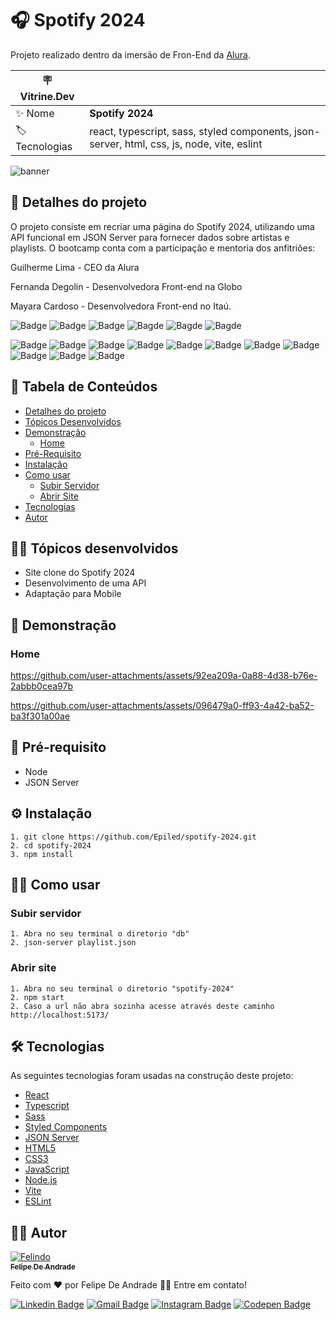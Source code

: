 # 🎧 Spotify 2024

Projeto realizado dentro da imersão de Fron-End da <a href="https://cursos.alura.com.br/imersoes/aulas/aula-01-revisao-html-css-e-js-na-pratica-c118">Alura</a>.

| :placard: Vitrine.Dev |     |
| -------------  | --- |
| :sparkles: Nome        | **Spotify 2024**
| :label: Tecnologias | react, typescript, sass, styled components, json-server, html, css, js, node, vite, eslint

<!-- Inserir imagem com a #vitrinedev ao final do link -->

![banner](https://github.com/user-attachments/assets/bf2e69b6-fe48-4c4d-b014-5488a9472270#vitrinedev)

<h2 id="detalhes-do-projeto"> 📃 Detalhes do projeto </h2>

O projeto consiste em recriar uma página do Spotify 2024, utilizando uma API funcional em JSON Server para fornecer dados sobre artistas e playlists. O bootcamp conta com a participação e mentoria dos anfitriões: 

Guilherme Lima - CEO da Alura

Fernanda Degolin - Desenvolvedora Front-end na Globo

Mayara Cardoso - Desenvolvedora Front-end no Itaú.

![Badge](https://img.shields.io/github/last-commit/Epiled/spotify-2024?style=for-the-badge)
![Badge](https://img.shields.io/github/languages/code-size/Epiled/spotify-2024?style=for-the-badge)
![Badge](https://img.shields.io/github/languages/count/Epiled/spotify-2024?style=for-the-badge)
![Bagde](https://img.shields.io/badge/repo%20status-Beta-cyan?style=for-the-badge)
![Bagde](https://img.shields.io/github/v/release/Epiled/spotify-2024?style=for-the-badge)
![Bagde](https://img.shields.io/github/license/Epiled/spotify-2024?style=for-the-badge)

![Badge](https://img.shields.io/badge/-React-61DAFB?style=for-the-badge&logo=react&logoColor=black)
![Badge](https://img.shields.io/badge/-Typescript-3178C6?style=for-the-badge&logo=typescript&logoColor=white)
![Badge](https://img.shields.io/badge/-Sass-CC6699?style=for-the-badge&logo=sass&logoColor=white)
![Badge](https://img.shields.io/badge/-Styled%20Components-DB7093?style=for-the-badge&logo=styledcomponents&logoColor=white)
![Badge](https://img.shields.io/badge/-Json-000000?style=for-the-badge&logo=json&logoColor=white)
![Badge](https://img.shields.io/badge/-HTML5-E34F26?style=for-the-badge&logo=html5&logoColor=white)
![Badge](https://img.shields.io/badge/-CSS3-1572B6?style=for-the-badge&logo=css3&logoColor=white)
![Badge](https://img.shields.io/badge/-JS-F7DF1E?style=for-the-badge&logo=javascript&logoColor=black)
![Badge](https://img.shields.io/badge/-Node.js-339933?style=for-the-badge&logo=node.js&logoColor=white)
![Badge](https://img.shields.io/badge/-Vite.js-646CFF?style=for-the-badge&logo=vite&logoColor=white)
![Badge](https://img.shields.io/badge/-ESLint-4B32C3?style=for-the-badge&logo=eslint&logoColor=white)

<h2> 📑 Tabela de Conteúdos </h2>

<!--ts-->
   * [Detalhes do projeto](#detalhes-do-projeto)
   * [Tópicos Desenvolvidos](#topicos-curso)
   * [Demonstração](#demonstracao)
     - [Home](#home)
   * [Pré-Requisito](#pre-requisito)
   * [Instalação](#instalacao)
   * [Como usar](#como-usar)
     - [Subir Servidor](#subir-servidor)
     - [Abrir Site](#abrir-site)
   * [Tecnologias](#tecnologias)
   * [Autor](#autor)
<!--te-->

<h2 id="topicos-curso"> 👩‍🏫 Tópicos desenvolvidos</h2>

<!--ts-->
* Site clone do Spotify 2024
* Desenvolvimento de uma API
* Adaptação para Mobile
<!--te-->

<h2 id="demonstracao"> 👀 Demonstração </h2>

<h3 id="home"> Home </h3>

https://github.com/user-attachments/assets/92ea209a-0a88-4d38-b76e-2abbb0cea97b

https://github.com/user-attachments/assets/096479a0-ff93-4a42-ba52-ba3f301a00ae

<h2 id="pre-requisito"> 🚨 Pré-requisito </h2>
<ul>
  <li>Node</li>
  <li>JSON Server</li>
</ul>

<h2 id="instalacao"> ⚙ Instalação </h2>

```
1. git clone https://github.com/Epiled/spotify-2024.git
2. cd spotify-2024
3. npm install
```

<h2 id="como-usar"> 👩‍🏫 Como usar </h2>

<h3 id="subir-servidor"> Subir servidor </h3>

```
1. Abra no seu terminal o diretorio "db"
2. json-server playlist.json
```

<h3 id="abrir-site"> Abrir site </h3>

```
1. Abra no seu terminal o diretorio "spotify-2024"
2. npm start
2. Caso a url não abra sozinha acesse através deste caminho http://localhost:5173/
```

<h2 id="tecnologias"> 🛠 Tecnologias </h2>

As seguintes tecnologias foram usadas na construção deste projeto:

<ul>
  <li><a href="https://react.dev/" target="_blank">React</a></li>
  <li><a href="https://www.typescriptlang.org/" target="_blank">Typescript</a></li>
  <li><a href="https://sass-lang.com/" target="_blank">Sass</a></li>
  <li><a href="https://styled-components.com/" target="_blank">Styled Components</a></li>
  <li><a href="https://www.npmjs.com/package/json-server" target="_blank">JSON Server</a></li>
  <li><a href="https://www.w3schools.com/html/default.asp" target="_blank">HTML5</a></li>
  <li><a href="https://www.w3schools.com/css/default.asp" target="_blank">CSS3</a></li>
  <li><a href="https://www.w3schools.com/js/default.asp" target="_blank">JavaScript</a></li>
  <li><a href="https://nodejs.org/en" target="_blank">Node.js</a></li>
  <li><a href="https://vitejs.dev/" target="_blank">Vite</a></li>
  <li><a href="https://eslint.org/" target="_blank">ESLint</a></li>
</ul>

<h2 id="autor"> 👨‍💻 Autor </h2>

<a href="https://github.com/Epiled">

![Felindo](https://user-images.githubusercontent.com/55258483/178338085-2cea8bf2-6d0c-409a-9d0e-23359b7d303e.png)
 <br />
 <sub><b>Felipe De Andrade</b></sub></a>

Feito com ❤️ por Felipe De Andrade 👋🏽 Entre em contato!

[![Linkedin Badge](https://img.shields.io/badge/-Felipe-blue?style=flat-square&logo=Linkedin&logoColor=white&link=https://www.linkedin.com/in/fademendonca/)](https://www.linkedin.com/in/fademendonca/)
[![Gmail Badge](https://img.shields.io/badge/-felipe.deam98@gmail.com-c14438?style=flat-square&logo=Gmail&logoColor=white&link=mailto:felipe.deam98@gmail.com)](mailto:felipe.deam98@gmail.com)
[![Instagram Badge](https://img.shields.io/badge/-Instagram-e4405f?style=flat-square&logo=Instagram&logoColor=white&link=https://www.instagram.com/felipe.deam/)](https://www.instagram.com/felipe.deam/)
[![Codepen Badge](https://img.shields.io/badge/-Codepen-000000?style=flat-square&logo=Codepen&logoColor=white&link=https://codepen.io/epiled)](https://codepen.io/epiled)
